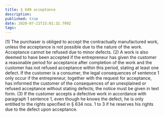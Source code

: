 ```yaml
---
title: § 640 acceptance 
description: 
published: true
date: 2020-07-21T15:01:32.799Z
tags: 
---
```


(1) The purchaser is obliged to accept the contractually manufactured work, unless the acceptance is not possible due to the nature of the work. Acceptance cannot be refused due to minor defects.
(2) A work is also deemed to have been accepted if the entrepreneur has given the customer a reasonable period for acceptance after completion of the work and the customer has not refused acceptance within this period, stating at least one defect. If the customer is a consumer, the legal consequences of sentence 1 only occur if the entrepreneur, together with the request for acceptance, has informed the customer of the consequences of an unexplained or refused acceptance without stating defects; the notice must be given in text form.
(3) If the customer accepts a defective work in accordance with paragraph 1 sentence 1, even though he knows the defect, he is only entitled to the rights specified in § 634 nos. 1 to 3 if he reserves his rights due to the defect upon acceptance.

